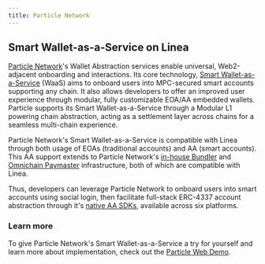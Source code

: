 ```yaml
---
title: Particle Network
---
```


## Smart Wallet-as-a-Service on Linea

[Particle Network](https://particle.network)'s Wallet Abstraction services enable universal, Web2-adjacent onboarding and interactions. Its core technology, [Smart Wallet-as-a-Service](https://blog.particle.network/announcing-our-smart-wallet-as-a-service-modular-stack-upgrading-waas-with-erc-4337) (WaaS) aims to onboard users into MPC-secured smart accounts supporting any chain. It also allows developers to offer an improved user experience through modular, fully customizable EOA/AA embedded wallets. Particle supports its Smart Wallet-as-a-Service through a Modular L1 powering chain abstraction, acting as a settlement layer across chains for a seamless multi-chain experience.

Particle Network's Smart Wallet-as-a-Service is compatible with Linea through both usage of EOAs (traditional accounts) and AA (smart accounts). This AA support extends to Particle Network's [in-house Bundler](https://docs.particle.network/developers/account-abstraction/rpc/bundler-rpc) and [Omnichain Paymaster](https://docs.particle.network/developers/account-abstraction/paymaster) infrastructure, both of which are compatible with Linea.

Thus, developers can leverage Particle Network to onboard users into smart accounts using social login, then facilitate full-stack ERC-4337 account abstraction through it's [native AA SDKs](https://docs.particle.network/developers/account-abstraction/sdks), available across six platforms.

### Learn more

To give Particle Network's Smart Wallet-as-a-Service a try for yourself and learn more about implementation, check out the [Particle Web Demo](https://web-demo.particle.network/).
